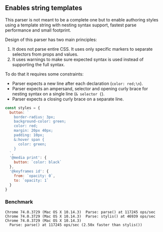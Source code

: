 ## Enables string templates

This parser is not meant to be a complete one but to enable authoring styles using a template string with nesting syntax support, fastest parse performance and small footprint.

Design of this parser has two main principles:

1. It does not parse entire CSS. It uses only specific markers to separate selectors from props and values.
1. It uses warnings to make sure expected syntax is used instead of supporting the full syntax.

To do that it requires some constraints:

- Parser expects a new line after each declaration (`color: red;\n`).
- Parser expects an ampersand, selector and opening curly brace for nesting syntax on a single line (`& selector {`).
- Parser expects a closing curly brace on a separate line.

```js
const styles = {
  button: `
    border-radius: 3px;
    background-color: green;
    color: red;
    margin: 20px 40px;
    padding: 10px;
    &:hover span {
      color: green;
    }
  `,
  '@media print': {
    button: `color: black`
  },
  '@keyframes id': {
    from: `opacity: 0`,
    to: `opacity: 1`
  }
}
```

### Benchmark

```
Chrome 74.0.3729 (Mac OS X 10.14.3)  Parse: parse() at 117245 ops/sec
Chrome 74.0.3729 (Mac OS X 10.14.3)  Parse: stylis() at 46939 ops/sec
Chrome 74.0.3729 (Mac OS X 10.14.3)
  Parse: parse() at 117245 ops/sec (2.50x faster than stylis())
```
